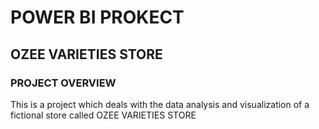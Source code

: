 # POWER BI PROKECT
## OZEE VARIETIES STORE
### PROJECT OVERVIEW
This is a project which deals with the data analysis and visualization of a fictional store called OZEE VARIETIES STORE 
